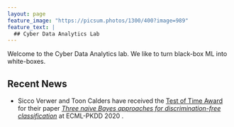 ```yaml
---
layout: page
feature_image: "https://picsum.photos/1300/400?image=989"
feature_text: |
  ## Cyber Data Analytics Lab
---
```


Welcome to the Cyber Data Analytics lab. We like to turn black-box ML into white-boxes.  


## Recent News

- Sicco Verwer and Toon Calders have received the [Test of Time Award](https://www.tudelft.nl/en/2020/ewi/insy/cyber-security/test-of-time-award-for-cys-paper/) for their paper _[Three naive Bayes approaches for discrimination-free classification](https://link.springer.com/article/10.1007/s10618-010-0190-x)_ at ECML-PKDD 2020 .
